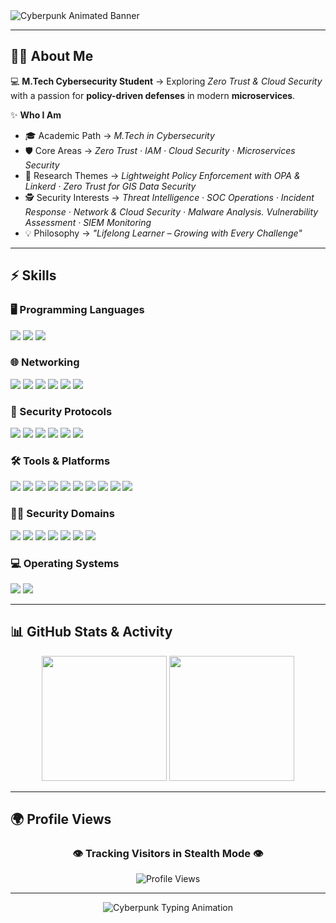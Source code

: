 <!-- 🌐 Cybersecurity Profile Header -->
<img src="https://capsule-render.vercel.app/api?type=waving&color=gradient&height=220&section=header&text=M.Tech%20Cybersecurity%20Student&fontSize=55&fontColor=ffffff&animation=blinking&fontAlignY=35" alt="Cyberpunk Animated Banner">


---

## 👨‍🚀 About Me  

💻 **M.Tech Cybersecurity Student** → Exploring *Zero Trust & Cloud Security* with a passion for **policy-driven defenses** in modern **microservices**.  

✨ **Who I Am**  
- 🎓 Academic Path → *M.Tech in Cybersecurity*  
- 🛡️ Core Areas → *Zero Trust · IAM · Cloud Security · Microservices Security*  
- 🔬 Research Themes → *Lightweight Policy Enforcement with OPA & Linkerd* · *Zero Trust for GIS Data Security*  
- 🕵️ Security Interests → *Threat Intelligence · SOC Operations · Incident Response · Network & Cloud Security · Malware Analysis. Vulnerability Assessment · SIEM Monitoring*  
- 💡 Philosophy → *"Lifelong Learner – Growing with Every Challenge"*  

---

## ⚡ Skills  

### 🖥️ Programming Languages  
<p align="left">
  <img src="https://img.shields.io/badge/Python-8A2BE2?style=for-the-badge&logo=python&logoColor=white"/>
  <img src="https://img.shields.io/badge/SQL-FF00FF?style=for-the-badge&logo=postgresql&logoColor=white"/>
  <img src="https://img.shields.io/badge/Bash-32CD32?style=for-the-badge&logo=gnu-bash&logoColor=black"/>
</p>

### 🌐 Networking  
<p align="left">
  <img src="https://img.shields.io/badge/TCP%2FIP-FF4500?style=for-the-badge&logo=cisco&logoColor=white"/>
  <img src="https://img.shields.io/badge/DNS-00BFFF?style=for-the-badge&logo=cloudflare&logoColor=white"/>
  <img src="https://img.shields.io/badge/VPN-32CD32?style=for-the-badge&logo=protonvpn&logoColor=black"/>
  <img src="https://img.shields.io/badge/Firewalls-FF1493?style=for-the-badge&logo=palo-alto-networks&logoColor=white"/>
  <img src="https://img.shields.io/badge/Routing-9932CC?style=for-the-badge&logo=cisco&logoColor=white"/>
  <img src="https://img.shields.io/badge/Switching-1E90FF?style=for-the-badge&logo=junipernetworks&logoColor=white"/>
</p>

### 🔑 Security Protocols  
<p align="left">
  <img src="https://img.shields.io/badge/SSL%2FTLS-9400D3?style=for-the-badge&logo=letsencrypt&logoColor=white"/>
  <img src="https://img.shields.io/badge/mTLS-FF00FF?style=for-the-badge&logo=letsencrypt&logoColor=white"/>
  <img src="https://img.shields.io/badge/IPSec-00CED1?style=for-the-badge&logo=fortinet&logoColor=black"/>
  <img src="https://img.shields.io/badge/OAuth2-FF8C00?style=for-the-badge&logo=oauth&logoColor=white"/>
  <img src="https://img.shields.io/badge/OpenID%20Connect-32CD32?style=for-the-badge&logo=openid&logoColor=black"/>
  <img src="https://img.shields.io/badge/SAML-FF69B4?style=for-the-badge&logo=atlassian&logoColor=white"/>
</p>

### 🛠️ Tools & Platforms  
<p align="left">
  <img src="https://img.shields.io/badge/Burp%20Suite-FF6C37?style=for-the-badge&logo=burp-suite&logoColor=white"/>
  <img src="https://img.shields.io/badge/Wireshark-00CED1?style=for-the-badge&logo=wireshark&logoColor=white"/>
  <img src="https://img.shields.io/badge/Metasploit-8A2BE2?style=for-the-badge&logo=metasploit&logoColor=white"/>
  <img src="https://img.shields.io/badge/Nessus-00ADEF?style=for-the-badge&logo=tenable&logoColor=white"/>
  <img src="https://img.shields.io/badge/Splunk-FF00FF?style=for-the-badge&logo=splunk&logoColor=white"/>
  <img src="https://img.shields.io/badge/Okta-1E90FF?style=for-the-badge&logo=okta&logoColor=white"/>
  <img src="https://img.shields.io/badge/AWS-FF9900?style=for-the-badge&logo=amazonaws&logoColor=white"/>
  <img src="https://img.shields.io/badge/IBM%20Cloud-6A5ACD?style=for-the-badge&logo=ibmcloud&logoColor=white"/>
  <img src="https://img.shields.io/badge/Docker-2496ED?style=for-the-badge&logo=docker&logoColor=white"/>
  <img src="https://img.shields.io/badge/Kubernetes-326CE5?style=for-the-badge&logo=kubernetes&logoColor=white"/>
</p>

### 🏴‍☠️ Security Domains  
<p align="left">
  <img src="https://img.shields.io/badge/Network%20Security-8A2BE2?style=for-the-badge&logo=cisco&logoColor=white"/>
  <img src="https://img.shields.io/badge/Cloud%20Security-00BFFF?style=for-the-badge&logo=googlecloud&logoColor=white"/>
  <img src="https://img.shields.io/badge/IAM-FF4500?style=for-the-badge&logo=auth0&logoColor=white"/>
  <img src="https://img.shields.io/badge/SOC%20Operations-2F4F4F?style=for-the-badge&logo=siemens&logoColor=white"/>
  <img src="https://img.shields.io/badge/Incident%20Response-FF0000?style=for-the-badge&logo=datadog&logoColor=white"/>
  <img src="https://img.shields.io/badge/Vulnerability%20Assessment-FFD700?style=for-the-badge&logo=qualys&logoColor=black"/>
  <img src="https://img.shields.io/badge/SIEM%20Monitoring-39FF14?style=for-the-badge&logo=splunk&logoColor=black"/>
</p>

### 💻 Operating Systems  
<p align="left">
  <img src="https://img.shields.io/badge/Windows-0078D6?style=for-the-badge&logo=windows&logoColor=white"/>
  <img src="https://img.shields.io/badge/Linux-32CD32?style=for-the-badge&logo=linux&logoColor=black"/>
</p>

---

## 📊 GitHub Stats & Activity  

<p align="center">
  <img src="https://github-readme-stats.vercel.app/api?username=Karthikeyan1202&show_icons=true&theme=dark&bg_color=000000,001100,002200&title_color=39FF14&icon_color=39FF14&text_color=9AFF9A" height="200"/>
  <img src="https://github-readme-streak-stats.herokuapp.com?user=Karthikeyan1202&theme=dark&hide_border=false&background=000000&stroke=39FF14&ring=00FF41&fire=39FF14&currStreakLabel=39FF14" height="200"/>
</p>

---

## 🌍 Profile Views  

<h3 align="center">👁️ Tracking Visitors in Stealth Mode 👁️</h3>  

<p align="center">
  <img src="https://komarev.com/ghpvc/?username=Karthikeyan1202&label=Visitors&color=FF00FF&style=for-the-badge" alt="Profile Views"/>
</p>

---

<p align="center">
  <img src="https://readme-typing-svg.herokuapp.com?font=Fira+Code&size=23&duration=4000&pause=800&color=39FF14&center=true&vCenter=true&width=850&lines=Initializing+Defense+Protocols...;Deploying+Zero+Trust+Policies...;Monitoring+SQLi+%2C+XSS+%2C+Command+Injection...;⚠️+Access+Denied+%7C+Unauthorized+Requests+Blocked...;Cybersecurity+is+not+an+option+%7C+it's+a+mission+%F0%9F%9A%80" alt="Cyberpunk Typing Animation">
</p>
